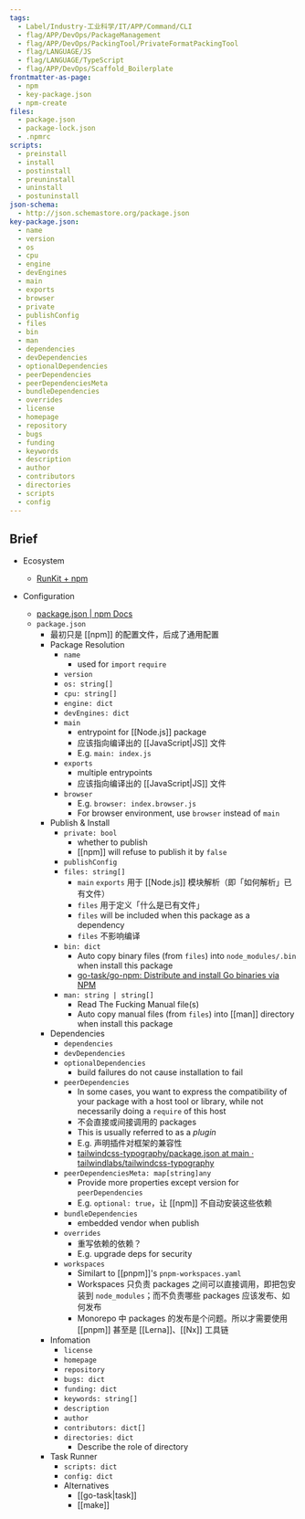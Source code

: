 ```yaml
---
tags:
  - Label/Industry-工业科学/IT/APP/Command/CLI
  - flag/APP/DevOps/PackageManagement
  - flag/APP/DevOps/PackingTool/PrivateFormatPackingTool
  - flag/LANGUAGE/JS
  - flag/LANGUAGE/TypeScript
  - flag/APP/DevOps/Scaffold_Boilerplate
frontmatter-as-page:
  - npm
  - key-package.json
  - npm-create
files:
  - package.json
  - package-lock.json
  - .npmrc
scripts:
  - preinstall
  - install
  - postinstall
  - preuninstall
  - uninstall
  - postuninstall
json-schema:
  - http://json.schemastore.org/package.json
key-package.json:
  - name
  - version
  - os
  - cpu
  - engine
  - devEngines
  - main
  - exports
  - browser
  - private
  - publishConfig
  - files
  - bin
  - man
  - dependencies
  - devDependencies
  - optionalDependencies
  - peerDependencies
  - peerDependenciesMeta
  - bundleDependencies
  - overrides
  - license
  - homepage
  - repository
  - bugs
  - funding
  - keywords
  - description
  - author
  - contributors
  - directories
  - scripts
  - config
---
```


## Brief

- Ecosystem
    - [RunKit + npm](https://npm.runkit.com/)

- Configuration
    - [package.json | npm Docs](https://docs.npmjs.com/cli/v10/configuring-npm/package-json?v=true)
    - `package.json`
        - 最初只是 [[npm]] 的配置文件，后成了通用配置
        - Package Resolution
            - `name`
                - used for `import` `require`
            - `version`
            - `os: string[]`
            - `cpu: string[]`
            - `engine: dict`
            - `devEngines: dict`
            - `main`
                - entrypoint for [[Node.js]] package
                - 应该指向编译出的 [[JavaScript|JS]] 文件
                - E.g. `main: index.js`
            - `exports`
                - multiple entrypoints
                - 应该指向编译出的 [[JavaScript|JS]] 文件
            - `browser`
                - E.g. `browser: index.browser.js`
                - For browser environment, use `browser` instead of `main`
        - Publish & Install
            - `private: bool`
                - whether to publish
                - [[npm]] will refuse to publish it by `false`
            - `publishConfig`
            - `files: string[]`
                - `main` `exports` 用于 [[Node.js]] 模块解析（即「如何解析」已有文件）
                - `files` 用于定义「什么是已有文件」
                - `files` will be included when this package as a dependency
                - `files` 不影响编译
            - `bin: dict`
                - Auto copy binary files (from `files`) into `node_modules/.bin` when install this package
                - [go-task/go-npm: Distribute and install Go binaries via NPM](https://github.com/go-task/go-npm)
            - `man: string | string[]`
                - Read The Fucking Manual file(s)
                - Auto copy manual files (from `files`) into [[man]] directory when install this package
        - Dependencies
            - `dependencies`
            - `devDependencies`
            - `optionalDependencies`
                - build failures do not cause installation to fail
            - `peerDependencies`
                - In some cases, you want to express the compatibility of your package with a host tool or library, while not necessarily doing a `require` of this host
                - 不会直接或间接调用的 packages
                - This is usually referred to as a _plugin_
                - E.g. 声明插件对框架的兼容性
                - [tailwindcss-typography/package.json at main · tailwindlabs/tailwindcss-typography](https://github.com/tailwindlabs/tailwindcss-typography/blob/main/package.json)
            - `peerDependenciesMeta: map[string]any`
                - Provide more properties except version for `peerDependencies`
                - E.g. `optional: true`，让 [[npm]] 不自动安装这些依赖
            - `bundleDependencies`
                - embedded vendor when publish
            - `overrides`
                - 重写依赖的依赖？
                - E.g. upgrade deps for security
            - `workspaces`
                - Similart to [[pnpm]]'s `pnpm-workspaces.yaml`
                - Workspaces 只负责 packages 之间可以直接调用，即把包安装到 `node_modules`；而不负责哪些 packages 应该发布、如何发布
                - Monorepo 中 packages 的发布是个问题。所以才需要使用 [[pnpm]] 甚至是 [[Lerna]]、[[Nx]] 工具链
        - Infomation
            - `license`
            - `homepage`
            - `repository`
            - `bugs: dict`
            - `funding: dict`
            - `keywords: string[]`
            - `description`
            - `author`
            - `contributors: dict[]`
            - `directories: dict`
                - Describe the role of directory
        - Task Runner
            - `scripts: dict`
            - `config: dict`
            - Alternatives
                - [[go-task|task]]
                - [[make]]
